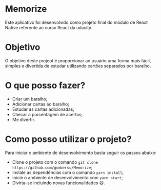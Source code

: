 # Memorize
Este aplicativo foi desenvolvido como projeto final do módulo de React Native referente ao curso React da udacity.

# Objetivo
O objetivo deste projeot é proporcionar ao usuário uma forma mais fácil, simples e divertida de estudar utilizando cartões separados por baralho.

# O que posso fazer?
* Criar um baralho;
* Adicionar cartas ao baralho;
* Estudar as cartas adicionadas;
* Checar a porcentagem de acertos;
* Me divertir.

# Como posso utilizar o projeto?

Para iniciar o ambiente de desenvolvimento basta seguir os passos abaixo:
* Clone o projeto com o comando `git clone https://github.com/gumberss/Memorize`;
* Instale as dependências com o comando `yarn install`;
* Inicie o ambiente de desenvolvimento com `yarn start`;
* Divirta-se incluindo novas funcionalidades 😄.